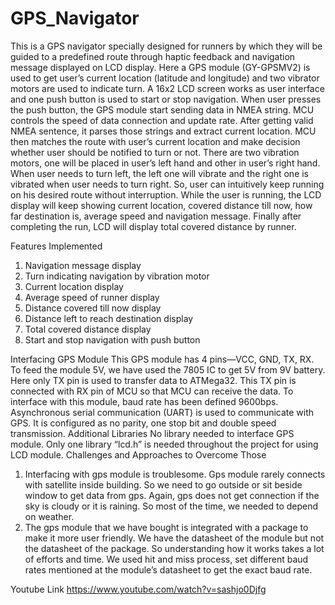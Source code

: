 # GPS_Navigator

This is a GPS navigator specially designed for runners by which they will be guided
to a predefined route through haptic feedback and navigation message displayed
on LCD display.
Here a GPS module (GY-GPSMV2) is used to get user’s current location (latitude
and longitude) and two vibrator motors are used to indicate turn. A 16x2 LCD
screen works as user interface and one push button is used to start or stop
navigation.
When user presses the push button, the GPS module start sending data in NMEA
string. MCU controls the speed of data connection and update rate. After getting
valid NMEA sentence, it parses those strings and extract current location. MCU
then matches the route with user’s current location and make decision whether user
should be notified to turn or not. There are two vibration motors, one will be
placed in user’s left hand and other in user’s right hand. When user needs to turn
left, the left one will vibrate and the right one is vibrated when user needs to turn
right. So, user can intuitively keep running on his desired route without
interruption. While the user is running, the LCD display will keep showing current
location, covered distance till now, how far destination is, average speed and
navigation message. Finally after completing the run, LCD will display total
covered distance by runner.


Features Implemented
1. Navigation message display
2. Turn indicating navigation by vibration motor
3. Current location display
4. Average speed of runner display
5. Distance covered till now display
6. Distance left to reach destination display
7. Total covered distance display
8. Start and stop navigation with push button

Interfacing GPS Module
This GPS module has 4 pins—VCC, GND, TX, RX. To feed the module 5V, we
have used the 7805 IC to get 5V from 9V battery. Here only TX pin is used to
transfer data to ATMega32. This TX pin is connected with RX pin of MCU so that
MCU can receive the data.
To interface with this module, baud rate has been defined 9600bps. Asynchronous
serial communication (UART) is used to communicate with GPS. It is configured
as no parity, one stop bit and double speed transmission.
Additional Libraries
No library needed to interface GPS module. Only one library “lcd.h” is needed
throughout the project for using LCD module.
Challenges and Approaches to Overcome Those
1. Interfacing with gps module is troublesome. Gps module rarely connects
with satellite inside building. So we need to go outside or sit beside window
to get data from gps. Again, gps does not get connection if the sky is cloudy
or it is raining. So most of the time, we needed to depend on weather.
2. The gps module that we have bought is integrated with a package to make it
more user friendly. We have the datasheet of the module but not the
datasheet of the package. So understanding how it works takes a lot of
efforts and time. We used hit and miss process, set different baud rates
mentioned at the module’s datasheet to get the exact baud rate.


Youtube Link
https://www.youtube.com/watch?v=sashjo0Djfg
